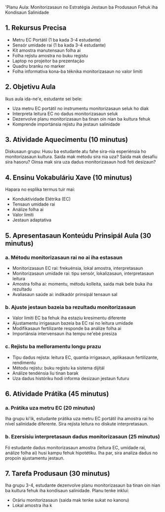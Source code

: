'Planu Aula: Monitorizasaun no Estratégia Jestaun ba Produsaun Fehuk iha Kondisaun Salinidade

## 1. Rekursus Precisa

- Metru EC Portátil (1 ba kada 3-4 estudante)
- Sensór umidade rai (1 ba kada 3-4 estudante)
- Kit amostra manutensaun folha ai
- Folha rejistu amostra no buku registu
- Laptop no projeitor ba prezentação
- Quadru branku no marker
- Folha informativa kona-ba téknika monitorizasaun no valor limiti

## 2. Objetivu Aula

Ikus aula ida-ne'e, estudante sei bele:
- Uza metru EC portátil no instrumentu monitorizasaun seluk ho diak
- Interpreta leitura EC no dadus monitorizasaun seluk
- Dezenvolve planu monitorizasaun ba tinan oin nian ba kultura fehuk
- Komprende importánsia rejistu iha jestaun salinidade

## 3. Atividade Aquecimentu (10 minutus)

Diskusaun grupu: Husu ba estudante atu fahe sira-nia esperiénsia ho monitorizasaun kultura. Saida mak métodu sira nia uza? Saida mak desafiu sira hasoru? Oinsa mak sira uza dadus monitorizasaun hodi foti desizaun?

## 4. Ensinu Vokabuláriu Xave (10 minutus)

Hapara no esplika termus tuir mai:
- Konduktividade Elétrika (EC)
- Tensaun umidade rai
- Análize folha ai
- Valor limiti
- Jestaun adaptativa

## 5. Apresentasaun Konteúdu Prinsipál Aula (30 minutus)

### a. Métodu monitorizasaun rai no ai iha estasaun
- Monitorizasaun EC rai: frekuénsia, lokal amostra, interpretasaun
- Monitorizasaun umidade rai: tipu sensór, lokalizasaun, interpretasaun leitura
- Amostra folha ai: momentu, métodu kolleita, saida mak bele buka iha rezultadu
- Avaliasaun saúde ai: indikadór prinsipál tensaun sal

### b. Ajuste jestaun bazeia ba rezultadu monitorizasaun
- Valor limiti EC ba fehuk iha estaziu kresimentu diferente
- Ajustamentu irrigasaun bazeia ba EC rai no leitura umidade
- Modifikasaun fertilizante responde ba análize folha ai
- Importánsia intervensaun iha tempu ne'ebé presiza

### c. Rejistu ba melloramentu longu prazu
- Tipu dadus rejista: leitura EC, quantia irrigasaun, aplikasaun fertilizante, rendimentu
- Métodu rejistu: buku registu ka sistema dijitál
- Análize tendénsia liu tinan barak
- Uza dadus históriku hodi informa desizaun jestaun futuru

## 6. Atividade Prátika (45 minutus)

### a. Prátika uza metru EC (20 minutus)
Iha grupu ki'ik, estudante prátika uza metru EC portátil iha amostra rai ho nível salinidade diferente. Sira rejista leitura no diskute interpretasaun.

### b. Ezersisiu interpretasaun dadus monitorizasaun (25 minutus)
Fó estudante dadus monitorizasaun amostra (leitura EC, umidade rai, análize folha ai) husi kampu fehuk hipotétiku. Iha par, sira analiza dadus no propoin ajustamentu jestaun.

## 7. Tarefa Produsaun (30 minutus)

Iha grupu 3-4, estudante dezenvolve planu monitorizasaun ba tinan oin nian ba kultura fehuk iha kondisaun salinidade. Planu tenke inklui:
- Oráriu monitorizasaun (saida mak tenke sukat no kanoru)
- Lokal amostra iha k